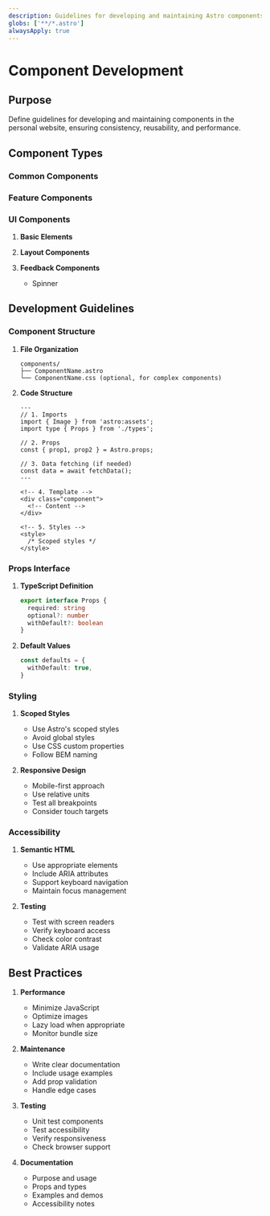 ```yaml
---
description: Guidelines for developing and maintaining Astro components
globs: ['**/*.astro']
alwaysApply: true
---
```


# Component Development

## Purpose

Define guidelines for developing and maintaining components in the personal website, ensuring consistency, reusability, and performance.

## Component Types

### Common Components

### Feature Components

### UI Components

1. **Basic Elements**

2. **Layout Components**

3. **Feedback Components**
   - Spinner

## Development Guidelines

### Component Structure

1. **File Organization**

   ```astro
   components/
   ├── ComponentName.astro
   └── ComponentName.css (optional, for complex components)
   ```

2. **Code Structure**

   ```astro
   ---
   // 1. Imports
   import { Image } from 'astro:assets';
   import type { Props } from './types';

   // 2. Props
   const { prop1, prop2 } = Astro.props;

   // 3. Data fetching (if needed)
   const data = await fetchData();
   ---

   <!-- 4. Template -->
   <div class="component">
     <!-- Content -->
   </div>

   <!-- 5. Styles -->
   <style>
     /* Scoped styles */
   </style>
   ```

### Props Interface

1. **TypeScript Definition**

   ```typescript
   export interface Props {
     required: string
     optional?: number
     withDefault?: boolean
   }
   ```

2. **Default Values**
   ```typescript
   const defaults = {
     withDefault: true,
   }
   ```

### Styling

1. **Scoped Styles**

   - Use Astro's scoped styles
   - Avoid global styles
   - Use CSS custom properties
   - Follow BEM naming

2. **Responsive Design**
   - Mobile-first approach
   - Use relative units
   - Test all breakpoints
   - Consider touch targets

### Accessibility

1. **Semantic HTML**

   - Use appropriate elements
   - Include ARIA attributes
   - Support keyboard navigation
   - Maintain focus management

2. **Testing**
   - Test with screen readers
   - Verify keyboard access
   - Check color contrast
   - Validate ARIA usage

## Best Practices

1. **Performance**

   - Minimize JavaScript
   - Optimize images
   - Lazy load when appropriate
   - Monitor bundle size

2. **Maintenance**

   - Write clear documentation
   - Include usage examples
   - Add prop validation
   - Handle edge cases

3. **Testing**

   - Unit test components
   - Test accessibility
   - Verify responsiveness
   - Check browser support

4. **Documentation**
   - Purpose and usage
   - Props and types
   - Examples and demos
   - Accessibility notes
